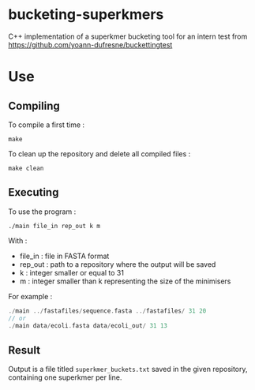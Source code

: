 # bucketing-superkmers

C++ implementation of a superkmer bucketing tool for an intern test from https://github.com/yoann-dufresne/buckettingtest

# Use 

## Compiling

To compile a first time :
```
make
```

To clean up the repository and delete all compiled files :
```
make clean
```

## Executing

To use the program :
```
./main file_in rep_out k m
```
With : 
- file_in : file in FASTA format
- rep_out : path to a repository where the output will be saved
- k : integer smaller or equal to 31
- m : integer smaller than k representing the size of the minimisers

For example : 
```c
./main ../fastafiles/sequence.fasta ../fastafiles/ 31 20
// or
./main data/ecoli.fasta data/ecoli_out/ 31 13
```

## Result

Output is a file titled `superkmer_buckets.txt` saved in the given repository, containing one superkmer per line.
